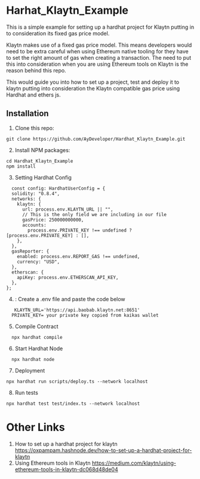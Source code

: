 # Harhat_Klaytn_Example

This is a simple example for setting up a hardhat project for Klaytn putting in to consideration its fixed gas price model.

Klaytn makes use of a fixed gas price model. This means developers would need to be extra careful when using Ethereum native tooling for they have to set the right amount of gas when creating a transaction. The need to put this into consideration when you are using Ethereum tools on Klaytn is the reason behind this repo. 

This would guide you into how to set up a project, test and deploy it to klaytn putting into consideration the Klaytn compatible gas price using Hardhat and ethers js.

## Installation
1. Clone this repo:

```shell
git clone https://github.com/AyDeveloper/Hardhat_Klaytn_Example.git
```

2. Install NPM packages:

```shell
cd Hardhat_Klaytn_Example
npm install
```
3. Setting Hardhat Config
```shell
  const config: HardhatUserConfig = {
  solidity: "0.8.4",
  networks: {
    klaytn: {
      url: process.env.KLAYTN_URL || "",
      // This is the only field we are including in our file
      gasPrice: 250000000000,
      accounts:
        process.env.PRIVATE_KEY !== undefined ? [process.env.PRIVATE_KEY] : [],
    },
  },
  gasReporter: {
    enabled: process.env.REPORT_GAS !== undefined,
    currency: "USD",
  },
  etherscan: {
    apiKey: process.env.ETHERSCAN_API_KEY,
  },
};

```

4. : Create a .env file and paste the code below

```shell
   KLAYTN_URL='https://api.baobab.klaytn.net:8651'
  PRIVATE_KEY= your private key copied from kaikas wallet

```

5. Compile Contract

```shell
  npx hardhat compile
```

6. Start Hardhat Node

```shell
  npx hardhat node
```

7. Deployment

```shell
npx hardhat run scripts/deploy.ts --network localhost
```

8. Run tests

```shell
npx hardhat test test/index.ts --network localhost
```


# Other Links
1. How to set up a hardhat project for klaytn https://oxpampam.hashnode.dev/how-to-set-up-a-hardhat-project-for-klaytn
2. Using Ethereum tools in Klaytn https://medium.com/klaytn/using-ethereum-tools-in-klaytn-dc068d48de04

